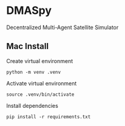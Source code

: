 # DMASpy
Decentralized Multi-Agent Satellite Simulator

## Mac Install
Create virtual environment
```
python -m venv .venv
```

Activate virtual environment
```
source .venv/bin/activate
```

Install dependencies
```
pip install -r requirements.txt
```
